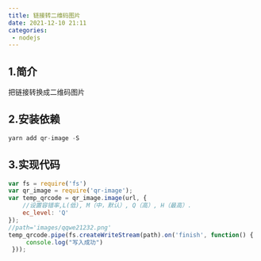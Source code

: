 ```yaml
---
title: 链接转二维码图片
date: 2021-12-10 21:11
categories:
 - nodejs
---
```

## 1.简介

把链接转换成二维码图片

## 2.安装依赖

```javascript
yarn add qr-image -S
```

## 3.实现代码

```javascript
var fs = require('fs')
var qr_image = require('qr-image');
var temp_qrcode = qr_image.image(url, {
    //设置容错率,L(低), M（中，默认）, Q（高）, H（最高）.
    ec_level: 'Q'
});
//path='images/qqwe21232.png'
temp_qrcode.pipe(fs.createWriteStream(path).on('finish', function() {
     console.log("写入成功")
 }));
```


